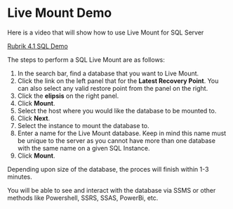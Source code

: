 # Live Mount Demo
Here is a video that will show how to use Live Mount for SQL Server

[Rubrik 4.1 SQL Demo](https://youtu.be/OXosomJ1jRs?t=1439)

The steps to perform a SQL Live Mount are as follows:
1. In the search bar, find a database that you want to Live Mount.
1. Click the link on the left panel that for the **Latest Recovery Point**. You can also select any valid restore point from the panel on the right.
1. Click the **elipsis** on the right panel.
1. Click **Mount**.
1. Select the host where you would like the database to be mounted to.
1. Click **Next**.
1. Select the instance to mount the database to.
1. Enter a name for the Live Mount database. Keep in mind this name must be unique to the server as you cannot have more than one database with the same name on a given SQL Instance.
1. Click **Mount**.

Depending upon size of the database, the proces will finish within 1-3 minutes. 

You will be able to see and interact with the database via SSMS or other methods like Powershell, SSRS, SSAS, PowerBi, etc. 
